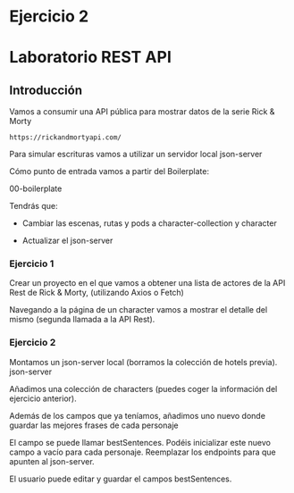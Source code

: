 # Ejercicio 2

# Laboratorio REST API

## Introducción

Vamos a consumir una API pública para mostrar datos de la serie Rick & Morty

```
https://rickandmortyapi.com/
```

Para simular escrituras vamos a utilizar un servidor local json-server

Cómo punto de entrada vamos a partir del Boilerplate:

00-boilerplate

Tendrás que:

- Cambiar las escenas, rutas y pods a character-collection y character

- Actualizar el json-server

### Ejercicio 1

Crear un proyecto en el que vamos a obtener una lista de actores de la API Rest de Rick & Morty, (utilizando Axios o Fetch)

Navegando a la página de un character vamos a mostrar el detalle del mismo (segunda llamada a la API Rest).

### Ejercicio 2

Montamos un json-server local (borramos la colección de hotels previa).
json-server

Añadimos una colección de characters (puedes coger la información del ejercicio anterior).

Además de los campos que ya teníamos, añadimos uno nuevo donde guardar las mejores frases de cada personaje

El campo se puede llamar bestSentences.
Podéis inicializar este nuevo campo a vacío para cada personaje.
Reemplazar los endpoints para que apunten al json-server.

El usuario puede editar y guardar el campos bestSentences.
